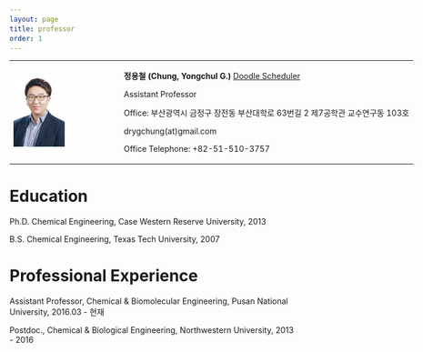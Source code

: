 ```yaml
---
layout: page
title: professor
order: 1
---
```

<style type="text/css">
img.resize {
  max-width:50%;
  align:left;
}
</style>

<table frame="void" border="0" style="width: 1200px;"><tbody><tr><td style="width: 180px;">
<img class="resize" src="/images/ygchung_profile.jpg" style="font-size: 10px;" />
</td>
<td align="left" valign="bottom">
<p><b>정용철 (Chung, Yongchul G.)</b> <a href="http://doodle.com/greg.chung">Doodle Scheduler</a></p>
<p>Assistant Professor </p>
<p>Office: 부산광역시 금정구 장전동 부산대학로 63번길 2 제7공학관 교수연구동 103호 </p>
<p>drygchung(at)gmail.com</p>
<p>Office Telephone: +82-51-510-3757 </p>
</td>
</tr></tbody></table>

# Education
Ph.D. Chemical Engineering, Case Western Reserve University, 2013

B.S. Chemical Engineering, Texas Tech University, 2007

# Professional Experience
Assistant Professor, Chemical & Biomolecular Engineering, Pusan National University, 2016.03 - 현재

Postdoc., Chemical & Biological Engineering, Northwestern University, 2013 - 2016
